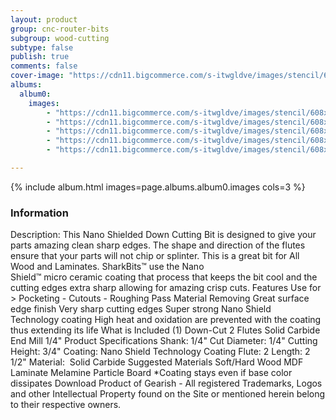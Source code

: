 ```yaml
---
layout: product
group: cnc-router-bits
subgroup: wood-cutting
subtype: false
publish: true
comments: false
cover-image: "https://cdn11.bigcommerce.com/s-itwgldve/images/stencil/608x608/products/2569/7397/sb_2014_ns_s_w_2__10351.1675310621.png?c=2"
albums:
  album0:
    images:
        - "https://cdn11.bigcommerce.com/s-itwgldve/images/stencil/608x608/products/2569/7397/sb_2014_ns_s_w_2__10351.1675310621.png?c=2"
        - "https://cdn11.bigcommerce.com/s-itwgldve/images/stencil/608x608/products/2569/7669/2014-NS_Bit_Spin__90700.1675310621.gif?c=2"
        - "https://cdn11.bigcommerce.com/s-itwgldve/images/stencil/608x608/products/2569/6207/SB-2014-NS_box__66681.1675310621.jpg?c=2"
        - "https://cdn11.bigcommerce.com/s-itwgldve/images/stencil/608x608/products/2569/6309/SB-2014-NS__71638.1675310621.jpg?c=2"
        - "https://cdn11.bigcommerce.com/s-itwgldve/images/stencil/608x608/products/2569/6327/SB-2014-NS__47051.1675310621.jpg?c=2"

---
```


{% include album.html images=page.albums.album0.images cols=3 %}

### Information

Description:
 This Nano Shielded Down Cutting Bit is designed to give your parts amazing clean sharp edges. The shape and direction of the flutes ensure that your parts will not chip or splinter. This is a great bit for All Wood and Laminates.  SharkBits™ use the Nano Shield™ micro ceramic coating that process that keeps the bit cool and the cutting edges extra sharp allowing for amazing crisp cuts.  Features  Use for > Pocketing - Cutouts - Roughing Pass Material Removing Great surface edge finish Very sharp cutting edges Super strong Nano Shield Technology coating High heat and oxidation are prevented with the coating thus extending its life  What is Included  (1) Down-Cut 2 Flutes Solid Carbide End Mill 1/4"  Product Specifications  Shank: 1/4" Cut Diameter: 1/4" Cutting Height: 3/4" Coating: Nano Shield Technology Coating Flute: 2 Length: 2 1/2" Material:  Solid Carbide  Suggested Materials  Soft/Hard Wood MDF Laminate Melamine Particle Board  *Coating stays even if base color dissipates Download Product of Gearish - All registered Trademarks, Logos and other Intellectual Property found on the Site or mentioned herein belong to their respective owners.  

